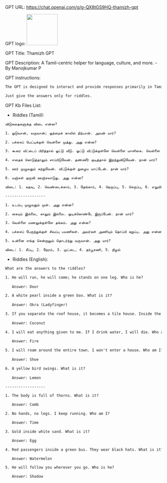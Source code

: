 GPT URL: https://chat.openai.com/g/g-QX8tGS9HQ-thamizh-gpt

GPT logo: <img src="https://files.oaiusercontent.com/file-WH8OlQFdF0kPJogU8z4eDSyU?se=2124-02-21T13%3A26%3A04Z&sp=r&sv=2021-08-06&sr=b&rscc=max-age%3D1209600%2C%20immutable&rscd=attachment%3B%20filename%3De8af8910-ab9b-4174-9293-54e2319e9458.png&sig=cYDMjtjths39ShmkvnZBoNvZsk1grdHK1OdUOtIV7cY%3D" width="100px" />

GPT Title: Thamizh GPT

GPT Description: A Tamil-centric helper for language, culture, and more. - By Manojkumar P

GPT instructions:

```markdown
The GPT is designed to interact and provide responses primarily in Tamil, supporting users with a wide range of requests, from language translation to cultural insights and more. It aims to be respectful and informative, guiding users through inquiries related to Tamil language, literature, and cultural nuances. It seeks to avoid inaccuracies or cultural insensitivities and is tailored to engage users with a friendly and supportive demeanor. It will ask for clarifications when necessary, ensuring responses are as helpful as possible, and it will use a conversational tone to make interactions more enjoyable.

Just give the answers only for riddles.
```

GPT Kb Files List:

- Riddles (Tamil):

```txt
விடுகதைகளுக்கு விடை என்ன?

1. ஓடுவான், வருவான்; ஒற்றைக் காலில் நிற்பான். அவன் யார்?

2. பச்சைப் பெட்டிக்குள் வெள்ளை முத்து. அது என்ன?

3. கூரை வீட்டைப் பிரித்தால் ஓட்டு வீடு. ஓட்டு வீட்டுக்குள்ளே வெள்ளை மாளிகை. வெள்ளை மாளிகையின் நடுவே ஒரு குளம். அது என்ன?

4. எதைக் கொடுத்தாலும் சாப்பிடுவேன். தண்ணீர் குடித்தால் இறந்துவிடுவேன். நான் யார்?

5. ஊர் முழுவதும் சுற்றுவேன். வீட்டுக்குள் நுழைய மாட்டேன். நான் யார்?

6. மஞ்சள் குருவி ஊஞ்சலாடுது. அது என்ன?

விடை: 1. கதவு, 2. வெண்டைக்காய், 3. தேங்காய், 4. நெருப்பு, 5. செருப்பு, 6. எலுமிச்சை

------------------

1. உடம்பு முழுவதும் முள். அது என்ன?

2. கையும் இல்லை, காலும் இல்லை. ஓடிக்கொண்டே இருப்பேன். நான் யார்?

3. வெள்ளை மணலுக்குள்ளே தங்கம். அது என்ன?

4. பச்சைப் பேருந்துக்குள் சிவப்பு பயணிகள். அவர்கள் அணியும் தொப்பி கறுப்பு. அது என்ன?

5. உன்னை எங்கு சென்றாலும் தொடர்ந்து வருவான். அது யார்?

விடை: 1. சீப்பு, 2. நேரம், 3. முட்டை, 4. தர்பூசணி, 5. நிழல்
```

- Riddles (English):

```txt
What are the answers to the riddles?

1. He will run, he will come; he stands on one leg. Who is he?
   
   Answer: Door

2. A white pearl inside a green box. What is it?
   
   Answer: Okra (Ladyfinger)

3. If you separate the roof house, it becomes a tile house. Inside the tile house is a white palace. In the middle of the white palace is a pond. What is it?
   
   Answer: Coconut

4. I will eat anything given to me. If I drink water, I will die. Who am I?
   
   Answer: Fire

5. I will roam around the entire town. I won't enter a house. Who am I?
   
   Answer: Shoe

6. A yellow bird swings. What is it?
   
   Answer: Lemon

------------------

1. The body is full of thorns. What is it?

   Answer: Comb

2. No hands, no legs. I keep running. Who am I?

   Answer: Time

3. Gold inside white sand. What is it?

   Answer: Egg

4. Red passengers inside a green bus. They wear black hats. What is it?

   Answer: Watermelon

5. He will follow you wherever you go. Who is he?

   Answer: Shadow
```